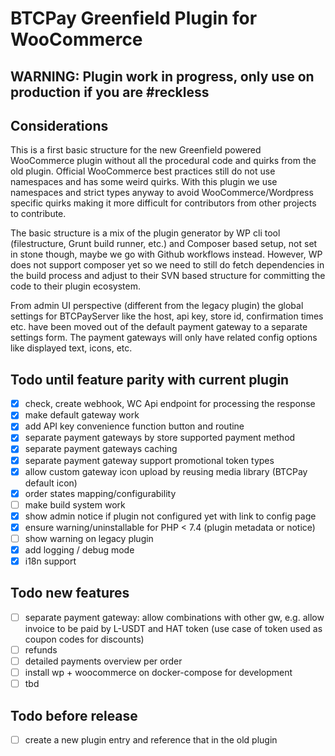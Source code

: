 # BTCPay Greenfield Plugin for WooCommerce

## WARNING: Plugin work in progress, only use on production if you are #reckless


## Considerations

This is a first basic structure for the new Greenfield powered WooCommerce plugin without all the procedural code and quirks from the old plugin. Official WooCommerce best practices still do not use namespaces and has some weird quirks. With this plugin we use namespaces and strict types anyway to avoid WooCommerce/Wordpress specific quirks making it more difficult for contributors from other projects to contribute.

The basic structure is a mix of the plugin generator by WP cli tool (filestructure, Grunt build runner, etc.) and Composer based setup, not set in stone though, maybe we go with Github workflows instead. However, WP does not support composer yet so we need to still do fetch dependencies in the build process and adjust to their SVN based structure for committing the code to their plugin ecosystem.

From admin UI perspective (different from the legacy plugin) the global settings for BTCPayServer like the host, api key, store id, confirmation times etc. have been moved out of the default payment gateway to a separate settings form. The payment gateways will only have related config options like displayed text, icons, etc.

## Todo until feature parity with current plugin
- [x] check, create webhook, WC Api endpoint for processing the response
- [x] make default gateway work
- [x] add API key convenience function button and routine
- [x] separate payment gateways by store supported payment method
- [x] separate payment gateways caching
- [x] separate payment gateway support promotional token types
- [x] allow custom gateway icon upload by reusing media library (BTCPay default icon)
- [x] order states mapping/configurability
- [ ] make build system work
- [x] show admin notice if plugin not configured yet with link to config page
- [x] ensure warning/uninstallable for PHP < 7.4 (plugin metadata or notice)
- [ ] show warning on legacy plugin
- [x] add logging / debug mode
- [x] i18n support

## Todo new features
- [ ] separate payment gateway: allow combinations with other gw, e.g. allow invoice to be paid by L-USDT and HAT token (use case of token used as coupon codes for discounts)
- [ ] refunds
- [ ] detailed payments overview per order
- [ ] install wp + woocommerce on docker-compose for development
- [ ] tbd

## Todo before release
- [ ] create a new plugin entry and reference that in the old plugin
